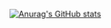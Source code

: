 [![Anurag's GitHub stats](https://github-readme-stats.vercel.app/api?username=maxime-dodin)](https://github.com/anuraghazra/github-readme-stats)
